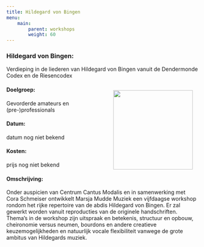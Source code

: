 ```yaml
---
title: Hildegard von Bingen
menu:
    main:
        parent: workshops
        weight: 60
---
```

### Hildegard von Bingen: 
Verdieping in de liederen van Hildegard von Bingen vanuit de Dendermonde Codex en de Riesencodex

<img src="../images/O_filie.jpeg" style="width: 13rem; float: right; margin:1rem">

#### Doelgroep:
Gevorderde amateurs en (pre-)professionals
#### Datum:
datum nog niet bekend
#### Kosten: 
prijs nog niet bekend
#### Omschrijving:
Onder auspicien van Centrum Cantus Modalis en in samenwerking met Cora Schmeiser ontwikkelt Marsja Mudde Muziek een vijfdaagse workshop rondom het rijke repertoire van de abdis Hildegard von Bingen. Er zal gewerkt worden vanuit reproducties van de originele handschriften. Thema’s in de workshop zijn uitspraak en betekenis, structuur en opbouw, cheironomie versus neumen, bourdons en andere creatieve keuzemogelijkheden en natuurlijk vocale flexibiliteit vanwege de grote ambitus van Hildegards muziek.
